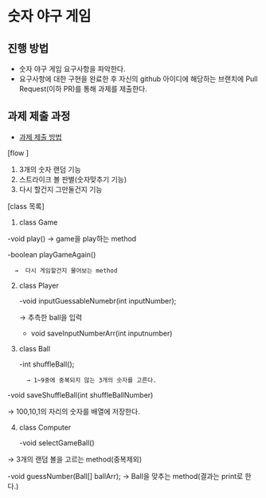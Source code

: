 # 숫자 야구 게임
## 진행 방법
* 숫자 야구 게임 요구사항을 파악한다.
* 요구사항에 대한 구현을 완료한 후 자신의 github 아이디에 해당하는 브랜치에 Pull Request(이하 PR)를 통해 과제를 제출한다.

## 과제 제출 과정
* [과제 제출 방법](https://github.com/next-step/nextstep-docs/tree/master/precourse)

[flow ]

1. 3개의 숫자 랜덤 기능
2. 스트라이크 볼 판별(숫자맞추기 기능)
3. 다시 할건지 그만둘건지 기능 

[class 목록]

1) class Game 

-void play()
      → game을 play하는 method

-boolean playGameAgain()

      →  다시 게임할건지 물어보는 method

2) class Player

    -void inputGuessableNumebr(int inputNumber);

   → 추측한 ball을 입력

    - void saveInputNumberArr(int inputnumber)

3) class Ball

     -int shuffleBall();

         → 1~9중에 중복되지 않는 3개의 숫자를 고른다. 

-void saveShuffleBall(int shuffleBallNumber)

  → 100,10,1의 자리의 숫자를 배열에 저장한다. 

4) class Computer

     -void selectGameBall()

→ 3개의 랜덤 볼을 고르는 method(중복제외)

 -void guessNumber(Ball[] ballArr);
    → Ball을 맞추는 method(결과는 print로 한다.)
